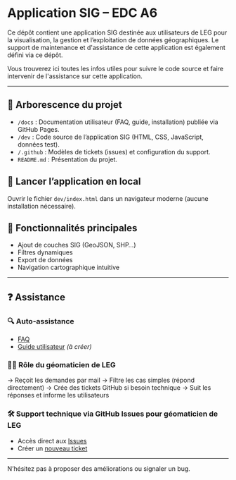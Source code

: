 # Application SIG – EDC A6

Ce dépôt contient une application SIG destinée aux utilisateurs de LEG pour la visualisation, la gestion et l’exploitation de données géographiques.
Le support de maintenance et d'assistance de cette application est également défini via ce dépôt.

Vous trouverez ici toutes les infos utiles pour suivre le code source et faire intervenir de l'assistance sur cette application.
___
## 📁 Arborescence du projet

- `/docs` : Documentation utilisateur (FAQ, guide, installation) publiée via GitHub Pages.
- `/dev` : Code source de l’application SIG (HTML, CSS, JavaScript, données test).
- `/.github` : Modèles de tickets (issues) et configuration du support.
- `README.md` : Présentation du projet.

## 🚀 Lancer l’application en local

Ouvrir le fichier `dev/index.html` dans un navigateur moderne (aucune installation nécessaire).

## 🧭 Fonctionnalités principales

- Ajout de couches SIG (GeoJSON, SHP…)
- Filtres dynamiques
- Export de données
- Navigation cartographique intuitive
___
## ❓ Assistance

### 🔍 Auto-assistance
- [FAQ](https://Cedric15-cantal.github.io/appli_sig_edcA6/faq.html)
- [Guide utilisateur](docs/guide-utilisateur.html) *(à créer)*

### 🧑‍💼 Rôle du géomaticien de LEG
-> Reçoit les demandes par mail
-> Filtre les cas simples (répond directement)
-> Crée des tickets GitHub si besoin technique
-> Suit les réponses et informe les utilisateurs

### 🛠️ Support technique via GitHub Issues pour géomaticien de LEG
- Accès direct aux [Issues](https://github.com/Cedric15-cantal/appli_sig_edcA6/issues)
- Créer un [nouveau ticket](https://github.com/Cedric15-cantal/appli_sig_edcA6/issues/new/choose)

---

N’hésitez pas à proposer des améliorations ou signaler un bug.
